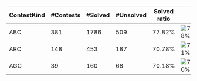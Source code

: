 | ContestKind | #Contests | #Solved | #Unsolved | Solved ratio | |
| - | - | - | - | - | - |
| ABC | 381 | 1786 | 509 | 77.82% | ![78%](https://progress-bar.xyz/78?title=Solved) |
| ARC | 148 | 453 | 187 | 70.78% | ![71%](https://progress-bar.xyz/71?title=Solved) |
| AGC | 39 | 160 | 68 | 70.18% | ![70%](https://progress-bar.xyz/70?title=Solved) |
